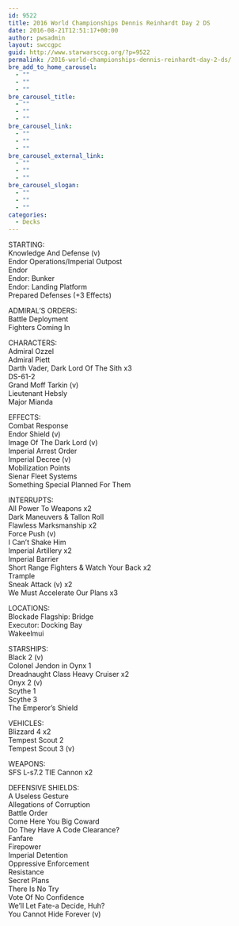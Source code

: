 ```yaml
---
id: 9522
title: 2016 World Championships Dennis Reinhardt Day 2 DS
date: 2016-08-21T12:51:17+00:00
author: pwsadmin
layout: swccgpc
guid: http://www.starwarsccg.org/?p=9522
permalink: /2016-world-championships-dennis-reinhardt-day-2-ds/
bre_add_to_home_carousel:
  - ""
  - ""
  - ""
bre_carousel_title:
  - ""
  - ""
  - ""
bre_carousel_link:
  - ""
  - ""
  - ""
bre_carousel_external_link:
  - ""
  - ""
  - ""
bre_carousel_slogan:
  - ""
  - ""
  - ""
categories:
  - Decks
---
```

STARTING:  
Knowledge And Defense (v)  
Endor Operations/Imperial Outpost  
Endor  
Endor: Bunker  
Endor: Landing Platform  
Prepared Defenses (+3 Effects)

ADMIRAL&#8217;S ORDERS:  
Battle Deployment  
Fighters Coming In

CHARACTERS:  
Admiral Ozzel  
Admiral Piett  
Darth Vader, Dark Lord Of The Sith x3  
DS-61-2  
Grand Moff Tarkin (v)  
Lieutenant Hebsly  
Major Mianda

EFFECTS:  
Combat Response  
Endor Shield (v)  
Image Of The Dark Lord (v)  
Imperial Arrest Order  
Imperial Decree (v)  
Mobilization Points  
Sienar Fleet Systems  
Something Special Planned For Them

INTERRUPTS:  
All Power To Weapons x2  
Dark Maneuvers & Tallon Roll  
Flawless Marksmanship x2  
Force Push (v)  
I Can&#8217;t Shake Him  
Imperial Artillery x2  
Imperial Barrier  
Short Range Fighters & Watch Your Back x2  
Trample  
Sneak Attack (v) x2  
We Must Accelerate Our Plans x3

LOCATIONS:  
Blockade Flagship: Bridge  
Executor: Docking Bay  
Wakeelmui

STARSHIPS:  
Black 2 (v)  
Colonel Jendon in Oynx 1  
Dreadnaught Class Heavy Cruiser x2  
Onyx 2 (v)  
Scythe 1  
Scythe 3  
The Emperor&#8217;s Shield

VEHICLES:  
Blizzard 4 x2  
Tempest Scout 2  
Tempest Scout 3 (v)

WEAPONS:  
SFS L-s7.2 TIE Cannon x2

DEFENSIVE SHIELDS:  
A Useless Gesture  
Allegations of Corruption  
Battle Order  
Come Here You Big Coward  
Do They Have A Code Clearance?  
Fanfare  
Firepower  
Imperial Detention  
Oppressive Enforcement  
Resistance  
Secret Plans  
There Is No Try  
Vote Of No Confidence  
We&#8217;ll Let Fate-a Decide, Huh?  
You Cannot Hide Forever (v)